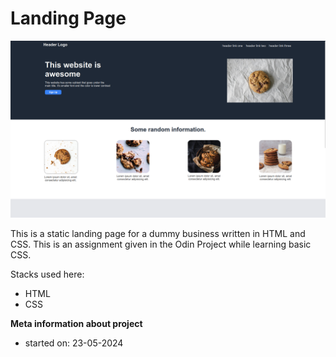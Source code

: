 # Landing Page

![Odin Cookie](/images/odin-cookie.png)

This is a static landing page for a dummy business written in HTML and CSS. This is an assignment given in the Odin Project while learning basic CSS.

Stacks used here:
- HTML
- CSS

**Meta information about project**
- started on: 23-05-2024